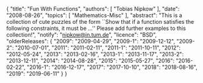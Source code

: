 {
    "title": "Fun With Functions",
    "authors": [
        "Tobias Nipkow"
    ],
    "date": "2008-08-26",
    "topics": [
        "Mathematics-Misc"
    ],
    "abstract": "This is a collection of cute puzzles of the form ``Show that if a function satisfies the following constraints, it must be ...'' Please add further examples to this collection!",
    "notify": "nipkow@in.tum.de",
    "licence": "BSD",
    "olderReleases": {
        "2009": "2009-04-29",
        "2009-1": "2009-12-12",
        "2009-2": "2010-07-01",
        "2011": "2011-02-11",
        "2011-1": "2011-10-11",
        "2012": "2012-05-24",
        "2013": "2013-02-16",
        "2013-1": "2013-11-17",
        "2013-2": "2013-12-11",
        "2014": "2014-08-28",
        "2015": "2015-05-27",
        "2016": "2016-02-22",
        "2016-1": "2016-12-17",
        "2017": "2017-10-10",
        "2018": "2018-08-16",
        "2019": "2019-06-11"
    }
}